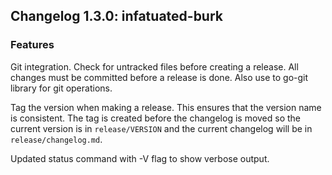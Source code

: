 
## Changelog 1.3.0: infatuated-burk

### Features

Git integration. Check for untracked files before creating a release. All changes
must be committed before a release is done. Also use to go-git library for git
operations.

Tag the version when making a release. This ensures that the version name is
consistent. The tag is created before the changelog is moved so the current
version is in `release/VERSION` and the current changelog will be in
`release/changelog.md`.

Updated status command with -V flag to show verbose output.
